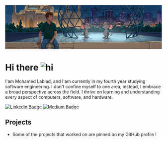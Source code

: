 <div align="center">
  <img  src="https://github.com/Mohamed-Blanco/Mohamed-Blanco/blob/master/wallpaper4.png"  />
</div>





<!-- content -->

# Hi there  <img src="https://user-images.githubusercontent.com/1303154/88677602-1635ba80-d120-11ea-84d8-d263ba5fc3c0.gif" width="24px" alt="hi">

I'am Mohamed Labiad, and I'am currently in my fourth year studying software engineering. I don't confine myself to one area; instead, I embrace a broad perspective across the field. I thrive on learning and understanding every aspect of computers, software, and hardware. 
<!-- <img src="animations/wave.gif" height="30px"> -->

[![Linkedin Badge](https://img.shields.io/badge/Linkedin-Labiad_Mohamed-81391a1a9?style=flat-square&logo=Linkedin&logoColor=white&link=https://www.linkedin.com/in/labiad-mohamed-499b3a1a7/)](https://www.linkedin.com/in/labiad-mohamed-499b3a1a7/)
[![Medium Badge](https://img.shields.io/badge/Medium-@Labiad-mouhamed?style=flat-square&labelColor=000000&logo=Medium&link=https://medium.com/@labiadmo920)](https://medium.com/@labiadmo920)

## Projects 
-  Some of the projects that worked on are pinned on my GitHub profile !

